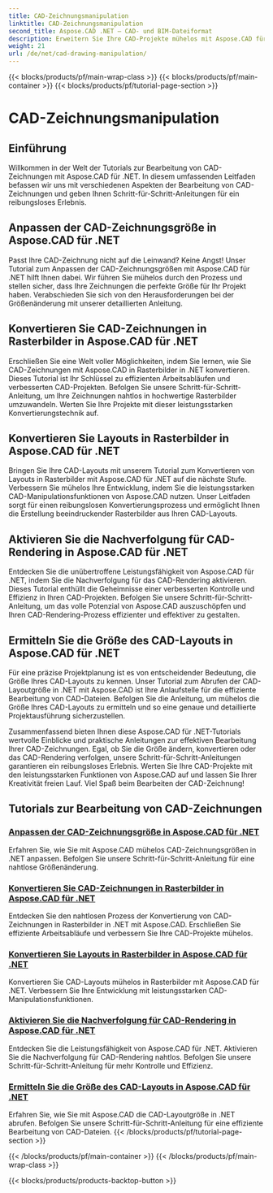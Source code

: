 ```yaml
---
title: CAD-Zeichnungsmanipulation
linktitle: CAD-Zeichnungsmanipulation
second_title: Aspose.CAD .NET – CAD- und BIM-Dateiformat
description: Erweitern Sie Ihre CAD-Projekte mühelos mit Aspose.CAD für .NET-Tutorials. Mit unseren Schritt-für-Schritt-Anleitungen können Sie CAD-Zeichnungen nahtlos in der Größe ändern, konvertieren und optimieren.
weight: 21
url: /de/net/cad-drawing-manipulation/
---
```


{{< blocks/products/pf/main-wrap-class >}}
{{< blocks/products/pf/main-container >}}
{{< blocks/products/pf/tutorial-page-section >}}

# CAD-Zeichnungsmanipulation


## Einführung

Willkommen in der Welt der Tutorials zur Bearbeitung von CAD-Zeichnungen mit Aspose.CAD für .NET. In diesem umfassenden Leitfaden befassen wir uns mit verschiedenen Aspekten der Bearbeitung von CAD-Zeichnungen und geben Ihnen Schritt-für-Schritt-Anleitungen für ein reibungsloses Erlebnis.

## Anpassen der CAD-Zeichnungsgröße in Aspose.CAD für .NET

Passt Ihre CAD-Zeichnung nicht auf die Leinwand? Keine Angst! Unser Tutorial zum Anpassen der CAD-Zeichnungsgrößen mit Aspose.CAD für .NET hilft Ihnen dabei. Wir führen Sie mühelos durch den Prozess und stellen sicher, dass Ihre Zeichnungen die perfekte Größe für Ihr Projekt haben. Verabschieden Sie sich von den Herausforderungen bei der Größenänderung mit unserer detaillierten Anleitung.

## Konvertieren Sie CAD-Zeichnungen in Rasterbilder in Aspose.CAD für .NET

Erschließen Sie eine Welt voller Möglichkeiten, indem Sie lernen, wie Sie CAD-Zeichnungen mit Aspose.CAD in Rasterbilder in .NET konvertieren. Dieses Tutorial ist Ihr Schlüssel zu effizienten Arbeitsabläufen und verbesserten CAD-Projekten. Befolgen Sie unsere Schritt-für-Schritt-Anleitung, um Ihre Zeichnungen nahtlos in hochwertige Rasterbilder umzuwandeln. Werten Sie Ihre Projekte mit dieser leistungsstarken Konvertierungstechnik auf.

## Konvertieren Sie Layouts in Rasterbilder in Aspose.CAD für .NET

Bringen Sie Ihre CAD-Layouts mit unserem Tutorial zum Konvertieren von Layouts in Rasterbilder mit Aspose.CAD für .NET auf die nächste Stufe. Verbessern Sie mühelos Ihre Entwicklung, indem Sie die leistungsstarken CAD-Manipulationsfunktionen von Aspose.CAD nutzen. Unser Leitfaden sorgt für einen reibungslosen Konvertierungsprozess und ermöglicht Ihnen die Erstellung beeindruckender Rasterbilder aus Ihren CAD-Layouts.

## Aktivieren Sie die Nachverfolgung für CAD-Rendering in Aspose.CAD für .NET

Entdecken Sie die unübertroffene Leistungsfähigkeit von Aspose.CAD für .NET, indem Sie die Nachverfolgung für das CAD-Rendering aktivieren. Dieses Tutorial enthüllt die Geheimnisse einer verbesserten Kontrolle und Effizienz in Ihren CAD-Projekten. Befolgen Sie unsere Schritt-für-Schritt-Anleitung, um das volle Potenzial von Aspose.CAD auszuschöpfen und Ihren CAD-Rendering-Prozess effizienter und effektiver zu gestalten.

## Ermitteln Sie die Größe des CAD-Layouts in Aspose.CAD für .NET

Für eine präzise Projektplanung ist es von entscheidender Bedeutung, die Größe Ihres CAD-Layouts zu kennen. Unser Tutorial zum Abrufen der CAD-Layoutgröße in .NET mit Aspose.CAD ist Ihre Anlaufstelle für die effiziente Bearbeitung von CAD-Dateien. Befolgen Sie die Anleitung, um mühelos die Größe Ihres CAD-Layouts zu ermitteln und so eine genaue und detaillierte Projektausführung sicherzustellen.

Zusammenfassend bieten Ihnen diese Aspose.CAD für .NET-Tutorials wertvolle Einblicke und praktische Anleitungen zur effektiven Bearbeitung Ihrer CAD-Zeichnungen. Egal, ob Sie die Größe ändern, konvertieren oder das CAD-Rendering verfolgen, unsere Schritt-für-Schritt-Anleitungen garantieren ein reibungsloses Erlebnis. Werten Sie Ihre CAD-Projekte mit den leistungsstarken Funktionen von Aspose.CAD auf und lassen Sie Ihrer Kreativität freien Lauf. Viel Spaß beim Bearbeiten der CAD-Zeichnung!
## Tutorials zur Bearbeitung von CAD-Zeichnungen
### [Anpassen der CAD-Zeichnungsgröße in Aspose.CAD für .NET](./adjust-cad-drawing-size/)
Erfahren Sie, wie Sie mit Aspose.CAD mühelos CAD-Zeichnungsgrößen in .NET anpassen. Befolgen Sie unsere Schritt-für-Schritt-Anleitung für eine nahtlose Größenänderung.
### [Konvertieren Sie CAD-Zeichnungen in Rasterbilder in Aspose.CAD für .NET](./convert-cad-drawing-to-raster-image/)
Entdecken Sie den nahtlosen Prozess der Konvertierung von CAD-Zeichnungen in Rasterbilder in .NET mit Aspose.CAD. Erschließen Sie effiziente Arbeitsabläufe und verbessern Sie Ihre CAD-Projekte mühelos.
### [Konvertieren Sie Layouts in Rasterbilder in Aspose.CAD für .NET](./convert-layouts-to-raster-image/)
Konvertieren Sie CAD-Layouts mühelos in Rasterbilder mit Aspose.CAD für .NET. Verbessern Sie Ihre Entwicklung mit leistungsstarken CAD-Manipulationsfunktionen.
### [Aktivieren Sie die Nachverfolgung für CAD-Rendering in Aspose.CAD für .NET](./enable-tracking-for-cad-rendering/)
Entdecken Sie die Leistungsfähigkeit von Aspose.CAD für .NET. Aktivieren Sie die Nachverfolgung für CAD-Rendering nahtlos. Befolgen Sie unsere Schritt-für-Schritt-Anleitung für mehr Kontrolle und Effizienz.
### [Ermitteln Sie die Größe des CAD-Layouts in Aspose.CAD für .NET](./get-size-of-cad-layout/)
Erfahren Sie, wie Sie mit Aspose.CAD die CAD-Layoutgröße in .NET abrufen. Befolgen Sie unsere Schritt-für-Schritt-Anleitung für eine effiziente Bearbeitung von CAD-Dateien.
{{< /blocks/products/pf/tutorial-page-section >}}

{{< /blocks/products/pf/main-container >}}
{{< /blocks/products/pf/main-wrap-class >}}

{{< blocks/products/products-backtop-button >}}
